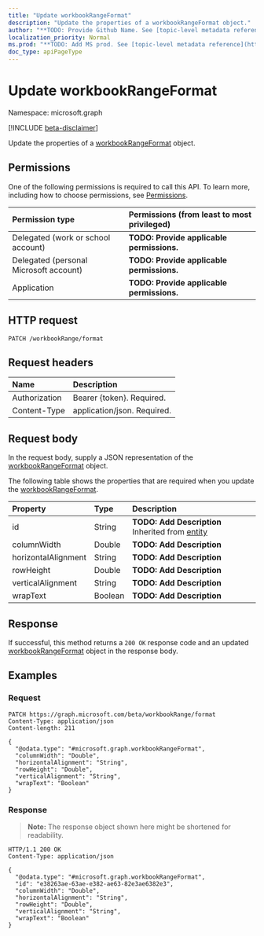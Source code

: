 ```yaml
---
title: "Update workbookRangeFormat"
description: "Update the properties of a workbookRangeFormat object."
author: "**TODO: Provide Github Name. See [topic-level metadata reference](https://msgo.azurewebsites.net/add/document/guidelines/metadata.html#topic-level-metadata)**"
localization_priority: Normal
ms.prod: "**TODO: Add MS prod. See [topic-level metadata reference](https://msgo.azurewebsites.net/add/document/guidelines/metadata.html#topic-level-metadata)**"
doc_type: apiPageType
---
```


# Update workbookRangeFormat
Namespace: microsoft.graph

[!INCLUDE [beta-disclaimer](../../includes/beta-disclaimer.md)]

Update the properties of a [workbookRangeFormat](../resources/workbookrangeformat.md) object.

## Permissions
One of the following permissions is required to call this API. To learn more, including how to choose permissions, see [Permissions](/graph/permissions-reference).

|Permission type|Permissions (from least to most privileged)|
|:---|:---|
|Delegated (work or school account)|**TODO: Provide applicable permissions.**|
|Delegated (personal Microsoft account)|**TODO: Provide applicable permissions.**|
|Application|**TODO: Provide applicable permissions.**|

## HTTP request

<!-- {
  "blockType": "ignored"
}
-->
``` http
PATCH /workbookRange/format
```

## Request headers
|Name|Description|
|:---|:---|
|Authorization|Bearer {token}. Required.|
|Content-Type|application/json. Required.|

## Request body
In the request body, supply a JSON representation of the [workbookRangeFormat](../resources/workbookrangeformat.md) object.

The following table shows the properties that are required when you update the [workbookRangeFormat](../resources/workbookrangeformat.md).

|Property|Type|Description|
|:---|:---|:---|
|id|String|**TODO: Add Description** Inherited from [entity](../resources/entity.md)|
|columnWidth|Double|**TODO: Add Description**|
|horizontalAlignment|String|**TODO: Add Description**|
|rowHeight|Double|**TODO: Add Description**|
|verticalAlignment|String|**TODO: Add Description**|
|wrapText|Boolean|**TODO: Add Description**|



## Response

If successful, this method returns a `200 OK` response code and an updated [workbookRangeFormat](../resources/workbookrangeformat.md) object in the response body.

## Examples

### Request
<!-- {
  "blockType": "request",
  "name": "update_workbookrangeformat"
}
-->
``` http
PATCH https://graph.microsoft.com/beta/workbookRange/format
Content-Type: application/json
Content-length: 211

{
  "@odata.type": "#microsoft.graph.workbookRangeFormat",
  "columnWidth": "Double",
  "horizontalAlignment": "String",
  "rowHeight": "Double",
  "verticalAlignment": "String",
  "wrapText": "Boolean"
}
```


### Response
>**Note:** The response object shown here might be shortened for readability.
<!-- {
  "blockType": "response",
  "truncated": true
}
-->
``` http
HTTP/1.1 200 OK
Content-Type: application/json

{
  "@odata.type": "#microsoft.graph.workbookRangeFormat",
  "id": "e38263ae-63ae-e382-ae63-82e3ae6382e3",
  "columnWidth": "Double",
  "horizontalAlignment": "String",
  "rowHeight": "Double",
  "verticalAlignment": "String",
  "wrapText": "Boolean"
}
```

